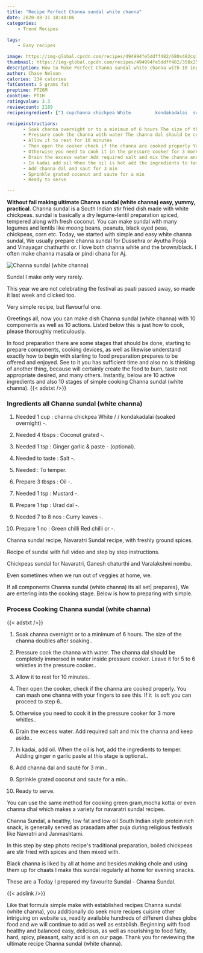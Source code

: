 ```yaml
---
title: "Recipe Perfect Channa sundal white channa"
date: 2020-08-31 18:48:06
categories:
    - Trend Recipes
    
tags:
    - Easy recipes

image: https://img-global.cpcdn.com/recipes/494994fe5ddff482/680x482cq70/channa-sundal-white-channa-recipe-main-photo.jpg
thumbnail: https://img-global.cpcdn.com/recipes/494994fe5ddff482/350x250cq70/channa-sundal-white-channa-recipe-main-photo.jpg
description: How to Make Perfect Channa sundal white channa with 10 ingredients and 10 stages of easy cooking.
author: Chase Nelson
calories: 134 calories
fatContent: 5 grams fat
preptime: PT26M
cooktime: PT1H
ratingvalue: 3.3
reviewcount: 2189
recipeingredient: ["1 cupchanna chickpea White         kondakadalai  soaked overnight ", "4 tbspsCoconut grated  ", "1 tspGinger garlic     paste    optional", "to tasteSalt ", "To   temper", "3 tbspsOil  ", "1 tspMustard ", "1 tspUrad dal ", "7   to   8 nosCurry leaves ", "1 noGreen chilli Red chilli or     "]

recipeinstructions: 
      - Soak channa overnight or to a minimum of 6 hours The size of the channa doubles after soaking 
      - Pressure cook the channa with water The channa dal should be completely immersed in water inside pressure cooker Leave it for 5 to 6 whistles in the pressure cooker 
      - Allow it to rest for 10 minutes 
      - Then open the cooker check if the channa are cooked properly You can mash one channa with your fingers to see this If it  is soft you can proceed to step 6 
      - Otherwise you need to cook it in the pressure cooker for 3 more whitles 
      - Drain the excess water Add required salt and mix the channa and keep aside 
      - In kadai add oil When the oil is hot add the ingredients to temper Adding ginger n garlic paste at this stage is optional 
      - Add channa dal and saut for 3 min 
      - Sprinkle grated coconut and saute for a min 
      - Ready to serve

---
```




**Without fail making ultimate Channa sundal (white channa) easy, yummy, practical**. Channa sundal is a South Indian stir fried dish made with white chickpeas. sundal is basically a dry legume-lentil preparation spiced, tempered along with fresh coconut. You can make sundal with many legumes and lentils like moong beans, peanuts, black eyed peas, chickpeas, corn etc. Today, we started with simple and easy white channa sundal, We usually prepare channa sundal for Dussehra or Ayutha Pooja and Vinayagar chathurthi or. I love both channa white and the brown/black. I often make channa masala or pindi chana for Aj.


![Channa sundal (white channa)](https://img-global.cpcdn.com/recipes/494994fe5ddff482/680x482cq70/channa-sundal-white-channa-recipe-main-photo.jpg "Channa sundal (white channa)")



Sundal I make only very rarely.

This year we are not celebrating the festival as paati passed away, so made it last week and clicked too.

Very simple recipe, but flavourful one.


Greetings all, now you can make dish Channa sundal (white channa) with 10 components as well as 10 actions. Listed below this is just how to cook, please thoroughly meticulously.

In food preparation there are some stages that should be done, starting to prepare components, cooking devices, as well as likewise understand exactly how to begin with starting to food preparation prepares to be offered and enjoyed. See to it you has sufficient time and also no is thinking of another thing, because will certainly create the food to burn, taste not appropriate desired, and many others. Instantly, below are 10 active ingredients and also 10 stages of simple cooking Channa sundal (white channa).
{{< adstxt />}}

### Ingredients all Channa sundal (white channa)


1. Needed 1 cup : channa chickpea White    /   /  kondakadalai  (soaked overnight) -.

1. Needed 4 tbsps : Coconut grated  -.

1. Needed 1 tsp : Ginger garlic &amp;    paste  -  (optional).

1. Needed to taste : Salt -.

1. Needed  : To   temper.

1. Prepare 3 tbsps : Oil  -.

1. Needed 1 tsp : Mustard -.

1. Prepare 1 tsp : Urad dal -.

1. Needed 7   to   8 nos : Curry leaves -.

1. Prepare 1 no : Green chilli Red chilli or     -.


Channa sundal recipe, Navaratri Sundal recipe, with freshly ground spices.

Recipe of sundal with full video and step by step instructions.

Chickpeas sundal for Navaratri, Ganesh chaturthi and Varalakshmi nombu.

Even sometimes when we run out of veggies at home, we.


If all components Channa sundal (white channa) its all set| prepares}, We are entering into the cooking stage. Below is how to preparing with simple.

### Process Cooking Channa sundal (white channa)

{{< adstxt />}}


1. Soak channa overnight or to a minimum of 6 hours. The size of the channa doubles after soaking..



1. Pressure cook the channa with water. The channa dal should be completely immersed in water inside pressure cooker. Leave it for 5 to 6 whistles in the pressure cooker..



1. Allow it to rest for 10 minutes..



1. Then open the cooker, check if the channa are cooked properly. You can mash one channa with your fingers to see this. If it  is soft you can proceed to step 6..



1. Otherwise you need to cook it in the pressure cooker for 3 more whitles..



1. Drain the excess water. Add required salt and mix the channa and keep aside..



1. In kadai, add oil. When the oil is hot, add the ingredients to temper. Adding ginger n garlic paste at this stage is optional..



1. Add channa dal and sauté for 3 min..



1. Sprinkle grated coconut and saute for a min..



1. Ready to serve.




You can use the same method for cooking green gram,mocha kottai or even channa dhal which makes a variety for navaratri sundal recipes.

Channa Sundal, a healthy, low fat and low oil South Indian style protein rich snack, is generally served as prasadam after puja during religious festivals like Navratri and Janmashtami.

In this step by step photo recipe&#39;s traditional preparation, boiled chickpeas are stir fried with spices and then mixed with.

Black channa is liked by all at home and besides making chole and using them up for chaats I make this sundal regularly at home for evening snacks.

These are a Today I prepared my favourite Sundal - Channa Sundal.


{{< adslink />}}

Like that formula simple make with established recipes Channa sundal (white channa), you additionally do seek more recipes cuisine other intriguing on website us, readily available hundreds of different dishes globe food and we will continue to add as well as establish. Beginning with food healthy and balanced easy, delicious, as well as nourishing to food fatty, hard, spicy, pleasant, salty acid is on our page. Thank you for reviewing the ultimate recipe Channa sundal (white channa).
